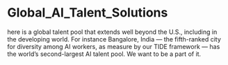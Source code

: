 # Global_AI_Talent_Solutions
here is a global talent pool that extends well beyond the U.S., including in the developing world. For instance Bangalore, India — the fifth-ranked city for diversity among AI workers, as measure by our TIDE framework — has the world’s second-largest AI talent pool. We want to be a part of it.
